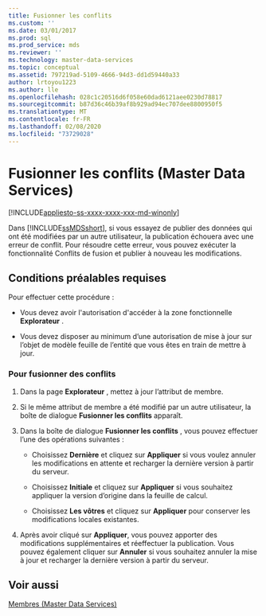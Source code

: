 ```yaml
---
title: Fusionner les conflits
ms.custom: ''
ms.date: 03/01/2017
ms.prod: sql
ms.prod_service: mds
ms.reviewer: ''
ms.technology: master-data-services
ms.topic: conceptual
ms.assetid: 797219ad-5109-4666-94d3-dd1d59440a33
author: lrtoyou1223
ms.author: lle
ms.openlocfilehash: 028c1c20516d6f058e60dad6121aee0230d78817
ms.sourcegitcommit: b87d36c46b39af8b929ad94ec707dee8800950f5
ms.translationtype: MT
ms.contentlocale: fr-FR
ms.lasthandoff: 02/08/2020
ms.locfileid: "73729028"
---
```

# <a name="merge-conflicts-master-data-services"></a>Fusionner les conflits (Master Data Services)

[!INCLUDE[appliesto-ss-xxxx-xxxx-xxx-md-winonly](../includes/appliesto-ss-xxxx-xxxx-xxx-md-winonly.md)]

  Dans [!INCLUDE[ssMDSshort](../includes/ssmdsshort-md.md)], si vous essayez de publier des données qui ont été modifiées par un autre utilisateur, la publication échouera avec une erreur de conflit. Pour résoudre cette erreur, vous pouvez exécuter la fonctionnalité Conflits de fusion et publier à nouveau les modifications.  
  
## <a name="prerequisites"></a>Conditions préalables requises  
 Pour effectuer cette procédure :  
  
-   Vous devez avoir l'autorisation d'accéder à la zone fonctionnelle **Explorateur** .  
  
-   Vous devez disposer au minimum d’une autorisation de mise à jour sur l’objet de modèle feuille de l’entité que vous êtes en train de mettre à jour.  
  
### <a name="to-merge-conflicts"></a>Pour fusionner des conflits  
  
1.  Dans la page **Explorateur** , mettez à jour l’attribut de membre.  
  
2.  Si le même attribut de membre a été modifié par un autre utilisateur, la boîte de dialogue **Fusionner les conflits** apparaît.  
  
3.  Dans la boîte de dialogue **Fusionner les conflits** , vous pouvez effectuer l’une des opérations suivantes :  
  
    -   Choisissez **Dernière** et cliquez sur **Appliquer** si vous voulez annuler les modifications en attente et recharger la dernière version à partir du serveur.  
  
    -   Choisissez **Initiale** et cliquez sur **Appliquer** si vous souhaitez appliquer la version d’origine dans la feuille de calcul.  
  
    -   Choisissez **Les vôtres** et cliquez sur **Appliquer** pour conserver les modifications locales existantes.  
  
4.  Après avoir cliqué sur **Appliquer**, vous pouvez apporter des modifications supplémentaires et réeffectuer la publication. Vous pouvez également cliquer sur **Annuler** si vous souhaitez annuler la mise à jour et recharger la dernière version à partir du serveur.  
  
## <a name="see-also"></a>Voir aussi  
 [Membres &#40;Master Data Services&#41;](../master-data-services/members-master-data-services.md)  
  
  
